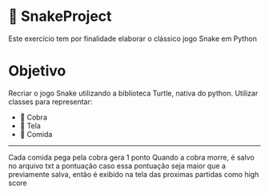 # 🐍 SnakeProject
Este exercício tem por finalidade elaborar o clássico jogo Snake em Python

# Objetivo
Recriar o jogo Snake utilizando a biblioteca Turtle, nativa do python.
Utilizar classes para representar:
 <ul>
  <li>
    🐍 Cobra
  </li>
  <li>
    📨 Tela
  </li>
  <li>
    🍎 Comida
  </li>
 </ul>
<hr></hr>
Cada comida pega pela cobra gera 1 ponto
Quando a cobra morre, é salvo no arquivo txt a pontuação caso essa pontuação seja maior que a previamente salva,
então é exibido na tela das proximas partidas como high score
